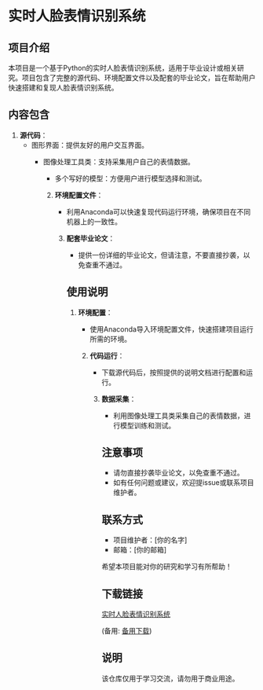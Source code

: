 # 实时人脸表情识别系统

## 项目介绍

本项目是一个基于Python的实时人脸表情识别系统，适用于毕业设计或相关研究。项目包含了完整的源代码、环境配置文件以及配套的毕业论文，旨在帮助用户快速搭建和复现人脸表情识别系统。

## 内容包含

1. **源代码**：
   - 图形界面：提供友好的用户交互界面。
      - 图像处理工具类：支持采集用户自己的表情数据。
         - 多个写好的模型：方便用户进行模型选择和测试。

         2. **环境配置文件**：
            - 利用Anaconda可以快速复现代码运行环境，确保项目在不同机器上的一致性。

            3. **配套毕业论文**：
               - 提供一份详细的毕业论文，但请注意，不要直接抄袭，以免查重不通过。

               ## 使用说明

               1. **环境配置**：
                  - 使用Anaconda导入环境配置文件，快速搭建项目运行所需的环境。

                  2. **代码运行**：
                     - 下载源代码后，按照提供的说明文档进行配置和运行。

                     3. **数据采集**：
                        - 利用图像处理工具类采集自己的表情数据，进行模型训练和测试。

                        ## 注意事项

                        - 请勿直接抄袭毕业论文，以免查重不通过。
                        - 如有任何问题或建议，欢迎提issue或联系项目维护者。

                        ## 联系方式

                        - 项目维护者：[你的名字]
                        - 邮箱：[你的邮箱]

                        希望本项目能对你的研究和学习有所帮助！

                        ## 下载链接
                        [实时人脸表情识别系统](https://pan.quark.cn/s/4bed6c36f31a) 

                        (备用: [备用下载](https://pan.baidu.com/s/13XAdfilOcNmmwjk2D9eeKQ?pwd=1234))

                        ## 说明

                        该仓库仅用于学习交流，请勿用于商业用途。
